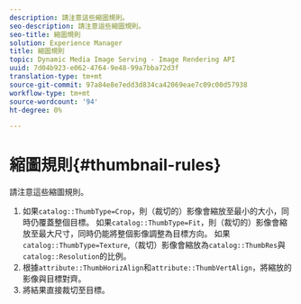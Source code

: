 ```yaml
---
description: 請注意這些縮圖規則。
seo-description: 請注意這些縮圖規則。
seo-title: 縮圖規則
solution: Experience Manager
title: 縮圖規則
topic: Dynamic Media Image Serving - Image Rendering API
uuid: 7d04b923-e062-4764-9e48-99a7bba72d3f
translation-type: tm+mt
source-git-commit: 97a84e8e7edd3d834ca42069eae7c09c00d57938
workflow-type: tm+mt
source-wordcount: '94'
ht-degree: 0%

---
```



# 縮圖規則{#thumbnail-rules}

請注意這些縮圖規則。

1. 如果`catalog::ThumbType=Crop`，則（裁切的）影像會縮放至最小的大小，同時仍覆蓋整個目標。 如果`catalog::ThumbType=Fit`，則（裁切的）影像會縮放至最大尺寸，同時仍能將整個影像調整為目標方向。 如果`catalog::ThumbType=Texture`,（裁切）影像會縮放為`catalog::ThumbRes`與`catalog::Resolution`的比例。
1. 根據`attribute::ThumbHorizAlign`和`attribute::ThumbVertAlign`，將縮放的影像與目標對齊。
1. 將結果直接裁切至目標。

